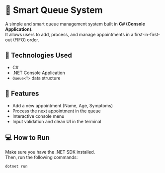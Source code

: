 # 📝 Smart Queue System

A simple and smart queue management system built in **C# (Console Application)**.  
It allows users to add, process, and manage appointments in a first-in-first-out (FIFO) order.

## 🚀 Technologies Used
- C#
- .NET Console Application
- `Queue<T>` data structure

## 🎯 Features
- Add a new appointment (Name, Age, Symptoms)
- Process the next appointment in the queue
- Interactive console menu
- Input validation and clean UI in the terminal

## 💻 How to Run

Make sure you have the .NET SDK installed.  
Then, run the following commands:

```bash
dotnet run
